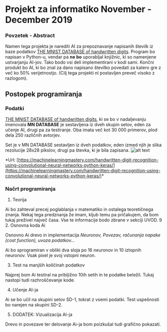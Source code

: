 # Projekt za informatiko November - December 2019
### Povzetek - Abstract
Namen tega projekta je narediti AI za prepoznavanje napisanih številk iz baze podatkov 
[THE MNIST DATABASE of handwritten digits](http://yann.lecun.com/exdb/mnist/).
Program bo napisan v Python-u, vendar pa **ne bo** uporabljal knjižnic, ki so namenjene ustvarjanju AI-jov. Tako bodo vsi deli implementirani v kodi sami. Končni produkt bo AI, ki bo znal za dano napisano številko povedati za katero gre z več ko 50% verijetnostjo. (Cilj tega projekti ni postavljen preveč visoko z razlogom). 

## Postopek programiranja
### Podatki

[THE MNIST DATABASE of handwritten digits](http://yann.lecun.com/exdb/mnist/), ki se bo v nadaljevanju imenovala **MN DATABASE** je sestavljena iz dveh skupin setov, eden za učenje AI, drugi pa za testiranje. Oba imata več kot 30 000 primerov, plod dela 250 različnih avtorjev. 

Set je v MN DATABASE sestavljen iz dveh podatkov, eden izmed njih je slika rezolucije 28x28 pikslov, drugi pa števka, ki je bila zapisana. 
![alt text](https://3qeqpr26caki16dnhd19sv6by6v-wpengine.netdna-ssl.com/wp-content/uploads/2016/05/Examples-from-the-MNIST-dataset.png)

\*Url: [https://machinelearningmastery.com/handwritten-digit-recognition-using-convolutional-neural-networks-python-keras/](https://machinelearningmastery.com/handwritten-digit-recognition-using-convolutional-neural-networks-python-keras/)*

### Načrt programiranja

1. Teorija

Ai bo zahteval precej poglablanja v matematiko in ostalega teoretičnega znanja. Nekaj tega predznanja že imam, kljub temu pa pričakujem, da bom tukaj preživel največ časa. Vse te informacije bodo zbrane v sekciji UVOD.
9
2. Osnovna koda Ai

Osnovno Ai drevo in implementacija *Neuronov, Povezav, računanja napake (cost function), uvoza podatkov...* 

Ai bo sprogramiran v obliki dva sloja po 16 neuronov in 10 iztopnih neuronov. Vsak pixel je svoj vstopni neuron.

3. Test na manjših količinah podatkov

Najprej bom Ai testiral na pribljižno 10ih setih in te podatke beležil. Tukaj nastopi tudi razhroščevanje kode.

4. Učenje AI-ja

Ai se bo učil na skupini setov SD-1, tokrat z vsemi podatki. Test uspešnosti bo narejen na skupini SD-2.

5. DODATEK: Vizualizacija AI-ja

Drevo in povezave ter delovanje Ai-ja bom poizkušal tudi grafično pokazati.

